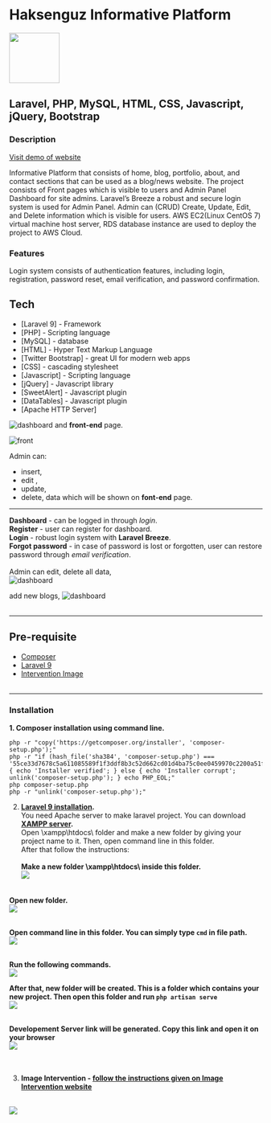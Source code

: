 # Haksenguz Informative Platform

<img src='public/logo/haksenguz.jpg' width="100"><br/>

## Laravel, PHP, MySQL, HTML, CSS, Javascript, jQuery, Bootstrap

### Description

[Visit demo of website ](http://ec2-3-35-167-120.ap-northeast-2.compute.amazonaws.com)

Informative Platform that consists of home, blog, portfolio, about,
and contact sections that can be used as a blog/news
website. The project consists of Front pages which is visible to users
and Admin Panel Dashboard for site admins. Laravel’s Breeze a
robust and secure login system is used for Admin Panel. Admin can
(CRUD) Create, Update, Edit, and Delete information which is visible
for users. AWS EC2(Linux CentOS 7) virtual machine host server,
RDS database instance are used to deploy the project to AWS Cloud.

### Features

Login system consists of authentication features, including login,
registration, password reset, email verification, and password
confirmation.


## Tech

- [Laravel 9] - Framework
- [PHP] - Scripting language
- [MySQL] - database
- [HTML]  - Hyper Text Markup Language
- [Twitter Bootstrap] - great UI for modern web apps
- [CSS] - cascading stylesheet
- [Javascript] - Scripting language
- [jQuery] - Javascript library
- [SweetAlert] - Javascript plugin
- [DataTables] - Javascript plugin
- [Apache HTTP Server]


![dashboard](dashboard.png)
 and  **front-end** page. 

![front](front-end.png)

Admin can:
 - insert,
- edit ,
 - update,
- delete,
 data which will be shown on **font-end** page.<br/>
---
**Dashboard** - can be logged in through *login*.<br/>
**Register** - user can register for dashboard.<br/>
**Login** - robust login system with __Laravel Breeze__.<br/>
**Forgot password** - in case of password is lost or forgotten, user can restore password through *email verification*. <br/><br/>
Admin can edit, delete all data,<br>
![dashboard](blog.png)<br/>

add new blogs,
![dashboard](add_blog.png)<br/><br/>

---

## Pre-requisite<br/>
- [Composer](https://getcomposer.org/download/)<br/>
- [Laravel 9](https://laravel.com/docs/9.x/starter-kits)<br/>
- [Intervention Image](https://image.intervention.io/v2)<br/><br/>

---
### Installation<br/>
__1. Composer installation using command line.__<br/>
```
php -r "copy('https://getcomposer.org/installer', 'composer-setup.php');"
php -r "if (hash_file('sha384', 'composer-setup.php') === '55ce33d7678c5a611085589f1f3ddf8b3c52d662cd01d4ba75c0ee0459970c2200a51f492d557530c71c15d8dba01eae') { echo 'Installer verified'; } else { echo 'Installer corrupt'; unlink('composer-setup.php'); } echo PHP_EOL;"
php composer-setup.php
php -r "unlink('composer-setup.php');"
```
2. __[Laravel 9 installation](https://laravel.com/docs/9.x/installation#your-first-laravel-project).__<br/>
You need Apache server to make laravel project. You can download **[XAMPP server](https://www.apachefriends.org/).**<br/>
Open \xampp\htdocs\ folder and make a new folder by giving your project name to it. Then, open command line in this folder.<br/>
After that follow the instructions:<br><br>
**Make a new folder \xampp\htdocs\ inside this folder.**<br/>
![](htdocs.png)<br/><br/>

**Open new folder.**<br/>
![](proj_folder.png)<br/><br/>

**Open command line in this folder. You can simply type ```cmd``` in file path.**<br/>
![](cmd.png)<br/><br/>

**Run the following commands.**<br/>
![](cmd_project_name.png)<br/>

**After that, new folder will be created. This is a folder which contains your new project. Then open this folder and run ```php artisan serve```**<br/>
![](artisan_run.png)<br/><br/>


**Developement Server link will be generated. Copy this link and open it on your browser**<br/>
![](developement_server.png)<br/><br/><br/>

3. __Image Intervention - [follow the instructions given on Image Intervention website](https://image.intervention.io/v2/introduction/installation#integration-in-laravel)__<br><br>

![](imageint.png)<br/><br/><br/>
